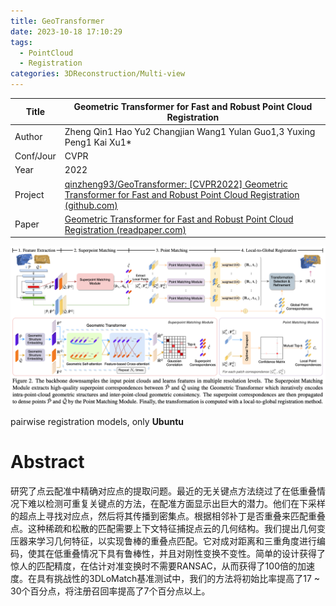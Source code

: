 ```yaml
---
title: GeoTransformer
date: 2023-10-18 17:10:29
tags:
  - PointCloud
  - Registration
categories: 3DReconstruction/Multi-view
---
```


| Title     | Geometric Transformer for Fast and Robust Point Cloud Registration                                                                                                                 |
| --------- | ---------------------------------------------------------------------------------------------------------------------------------------------------------------------------------- |
| Author    | Zheng Qin1 Hao Yu2 Changjian Wang1 Yulan Guo1,3 Yuxing Peng1 Kai Xu1*                                                                                                                                                                                   |
| Conf/Jour | CVPR                                                                                                                                                                                   |
| Year      | 2022                                                                                                                                                                                   |
| Project   | [qinzheng93/GeoTransformer: [CVPR2022] Geometric Transformer for Fast and Robust Point Cloud Registration (github.com)](https://github.com/qinzheng93/GeoTransformer)              |
| Paper     | [Geometric Transformer for Fast and Robust Point Cloud Registration (readpaper.com)](https://readpaper.com/pdf-annotate/note?pdfId=4667181912255643649&noteId=2010116153877133824) |

![image.png|666](https://raw.githubusercontent.com/qiyun71/Blog_images/main/pictures/20231018113631.png)

pairwise registration models, only **Ubuntu**

<!-- more -->

# Abstract

研究了点云配准中精确对应点的提取问题。最近的无关键点方法绕过了在低重叠情况下难以检测可重复关键点的方法，在配准方面显示出巨大的潜力。他们在下采样的超点上寻找对应点，然后将其传播到密集点。根据相邻补丁是否重叠来匹配重叠点。这种稀疏和松散的匹配需要上下文特征捕捉点云的几何结构。我们提出几何变压器来学习几何特征，以实现鲁棒的重叠点匹配。它对成对距离和三重角度进行编码，使其在低重叠情况下具有鲁棒性，并且对刚性变换不变性。简单的设计获得了惊人的匹配精度，在估计对准变换时不需要RANSAC，从而获得了100倍的加速度。在具有挑战性的3DLoMatch基准测试中，我们的方法将初始比率提高了17 ~ 30个百分点，将注册召回率提高了7个百分点以上。